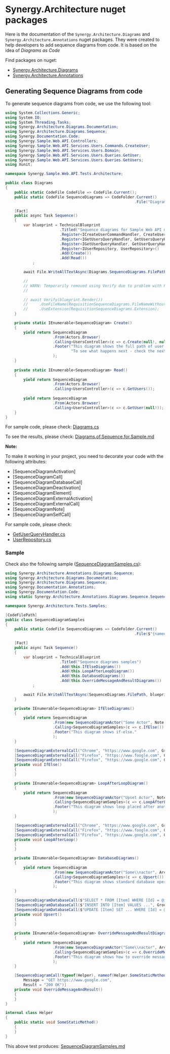 # Synergy.Architecture nuget packages

Here is the documentation of the `Synergy.Architecture.Diagrams` and `Synergy.Architecture.Annotations` nuget packages.
They were created to help developers to add sequence diagrams from code.
It is based on the idea of *Diagrams as Code*
 
Find packages on nuget: 
- [Synergy.Architecture.Diagrams](https://www.nuget.org/packages/Synergy.Architecture.Diagrams/)
- [Synergy.Architecture.Annotations](https://www.nuget.org/packages/Synergy.Architecture.Annotations/)

## Generating Sequence Diagrams from code

To generate sequence diagrams from code, we use the following tool:

```csharp
using System.Collections.Generic;
using System.IO;
using System.Threading.Tasks;
using Synergy.Architecture.Diagrams.Documentation;
using Synergy.Architecture.Diagrams.Sequence;
using Synergy.Documentation.Code;
using Synergy.Sample.Web.API.Controllers;
using Synergy.Sample.Web.API.Services.Users.Commands.CreateUser;
using Synergy.Sample.Web.API.Services.Users.Domain;
using Synergy.Sample.Web.API.Services.Users.Queries.GetUser;
using Synergy.Sample.Web.API.Services.Users.Queries.GetUsers;
using Xunit;

namespace Synergy.Sample.Web.API.Tests.Architecture;

public class Diagrams
{
    public static CodeFile CodeFile => CodeFile.Current();
    public static CodeFile SequenceDiagrams => CodeFolder.Current()
                                                         .File("Diagrams.of.Sequence.for.Sample.md");

    [Fact]
    public async Task Sequence()
    {
        var blueprint = TechnicalBlueprint
                        .Titled("Sequence diagrams for Sample Web API management")
                        .Register<ICreateUserCommandHandler, CreateUserCommandHandler>()
                        .Register<IGetUsersQueryHandler, GetUsersQueryHandler>()
                        .Register<IGetUserQueryHandler, GetUserQueryHandler>()
                        .Register<IUserRepository, UserRepository>()
                        .Add(Create())
                        .Add(Read())
            ;

        await File.WriteAllTextAsync(Diagrams.SequenceDiagrams.FilePath, blueprint.Render());

        //
        // WARN: Temporarily removed using Verify due to problem with PlantUml which generates different link to image on server side even thought the diagram content is the same
        //

        // await Verify(blueprint.Render())
        //     .UseFileName(RequisitionSequenceDiagrams.FileNameWithoutExtension)
        //     .UseExtension(RequisitionSequenceDiagrams.Extension);
    }

    private static IEnumerable<SequenceDiagram> Create()
    {
        yield return SequenceDiagram
                     .From(Actors.Browser)
                     .Calling<UsersController>(c => c.Create(null!, null!))
                     .Footer("This diagram shows the full path of user creation.\\n" +
                             "To see what happens next - check the next diagrams below."
                     );
    }
    
    private static IEnumerable<SequenceDiagram> Read()
    {
        yield return SequenceDiagram
                     .From(Actors.Browser)
                     .Calling<UsersController>(c => c.GetUsers());
        
        yield return SequenceDiagram
                     .From(Actors.Browser)
                     .Calling<UsersController>(c => c.GetUser(null!));
    }
}
```

For sample code, please check: [Diagrams.cs](../Web/Sample/Synergy.Sample.Web.API.Tests/Architecture/Diagrams.cs)

To see the results, please check: [Diagrams.of.Sequence.for.Sample.md](../Web/Sample/Synergy.Sample.Web.API.Tests/Architecture/Diagrams.of.Sequence.for.Sample.md)

**Note:**

To make it working in your project, you need to decorate your code with the following attributes:

- [SequenceDiagramActivation]
- [SequenceDiagramCall]
- [SequenceDiagramDatabaseCall]
- [SequenceDiagramDeactivation]
- [SequenceDiagramElement]
- [SequenceDiagramExternalActivation]
- [SequenceDiagramExternalCall]
- [SequenceDiagramNote]
- [SequenceDiagramSelfCall]

For sample code, please check:

- [GetUserQueryHandler.cs](../Web/Sample/Synergy.Sample.Web.API.Services/Users/Queries/GetUser/GetUserQueryHandler.cs)
- [UserRepository.cs](../Web/Sample/Synergy.Sample.Web.API.Services/Users/Domain/UserRepository.cs)

### Sample

Check also the following sample ([SequenceDiagramSamples.cs](Synergy.Architecture.Tests/Samples/SequenceDiagramSamples.cs)):

```csharp
using Synergy.Architecture.Annotations.Diagrams.Sequence;
using Synergy.Architecture.Diagrams.Documentation;
using Synergy.Architecture.Diagrams.Sequence;
using Synergy.Documentation.Annotations;
using Synergy.Documentation.Code;
using static Synergy.Architecture.Annotations.Diagrams.Sequence.SequenceDiagramGroupType;

namespace Synergy.Architecture.Tests.Samples;

[CodeFilePath]
public class SequenceDiagramSamples
{
    public static CodeFile SequenceDiagrams => CodeFolder.Current()
                                                         .File($"{nameof(SequenceDiagramSamples)}.md");

    [Fact]
    public async Task Sequence()
    {
        var blueprint = TechnicalBlueprint
                        .Titled("Sequence diagrams samples")
                        .Add(this.IfElseDiagrams())
                        .Add(this.LoopAfterLoopDiagram())
                        .Add(this.DatabaseDiagrams())
                        .Add(this.OverrideMessageAndResultDiagrams())
            ;

        await File.WriteAllTextAsync(SequenceDiagrams.FilePath, blueprint.Render());
    }

    private IEnumerable<SequenceDiagram> IfElseDiagrams()
    {
        yield return SequenceDiagram
                     .From(new SequenceDiagramActor("Some Actor", Note: "very hand some"))
                     .Calling<SequenceDiagramSamples>(c => c.IfElse())
                     .Footer("This diagram shows if-else."
                     );
    }

    [SequenceDiagramExternalCall("Chrome", "https://www.google.com", Group = SequenceDiagramGroupType.Alt, GroupHeader = "when google is available")]
    [SequenceDiagramExternalCall("Firefox", "https://www.foogle.com", Group = SequenceDiagramGroupType.Alt, GroupHeader = "when google is available")]
    [SequenceDiagramExternalCall("Firefox", "https://www.google.com", Group = SequenceDiagramGroupType.Else, GroupHeader = "otherwise")]
    private void IfElse()
    {
    }

    private IEnumerable<SequenceDiagram> LoopAfterLoopDiagram()
    {
        yield return SequenceDiagram
                     .From(new SequenceDiagramActor("Upset Actor", Note: "very upset", Colour: "red"))
                     .Calling<SequenceDiagramSamples>(c => c.LoopAfterLoop())
                     .Footer("This diagram shows loop placed after another loop."
                     );
    }

    [SequenceDiagramExternalCall("Chrome", "https://www.google.com", Group = Loop, GroupHeader = "Looping until something happens")]
    [SequenceDiagramExternalCall("Firefox", "https://www.foogle.com", Group = Loop, GroupHeader = "Looping until something happens")]
    [SequenceDiagramExternalCall("Firefox", "https://www.google.com", Group = Loop, GroupHeader = "This should be different loop")]
    private void LoopAfterLoop()
    {
    }

    private IEnumerable<SequenceDiagram> DatabaseDiagrams()
    {
        yield return SequenceDiagram
                     .From(new SequenceDiagramActor("Some\\nactor", Archetype:SequenceDiagramArchetype.Participant))
                     .Calling<SequenceDiagramSamples>(c => c.Upsert())
                     .Footer("This diagram shows standard database operations."
                     );
    }

    [SequenceDiagramDatabaseCall($"SELECT * FROM [Item] WHERE [Id] = @itemId")]
    [SequenceDiagramDatabaseCall($"INSERT INTO [Item] VALUES ...", Group = Alt, GroupHeader = "if item does not exist yet")]
    [SequenceDiagramDatabaseCall($"UPDATE [Item] SET ... WHERE [Id] = @itemId", Group = Else, GroupHeader = "else")]
    private void Upsert()
    {
    }
    
    private IEnumerable<SequenceDiagram> OverrideMessageAndResultDiagrams()
    {
        yield return SequenceDiagram
                     .From(new SequenceDiagramActor("Some\\nactor", Archetype:SequenceDiagramArchetype.Control))
                     .Calling<SequenceDiagramSamples>(c => c.OverrideMessageAndResult())
                     .Footer("This diagram shows how to override message and result for ordinary [SequenceDiagramCall]."
                     );
    }

    [SequenceDiagramCall(typeof(Helper), nameof(Helper.SomeStaticMethod), 
        Message = "GET https://www.google.com",
        Result = "200 OK")]
    private void OverrideMessageAndResult()
    {
    }
}

internal class Helper
{
    public static void SomeStaticMethod()
    {
    }
}
```

This above test produces: [SequenceDiagramSamples.md](Synergy.Architecture.Tests/Samples/SequenceDiagramSamples.md)

